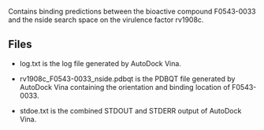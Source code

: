 Contains binding predictions between the bioactive compound F0543-0033 and the nside search space on the virulence factor rv1908c.

## Files

- log.txt is the log file generated by AutoDock Vina.

- rv1908c_F0543-0033_nside.pdbqt is the PDBQT file generated by AutoDock Vina containing the orientation and binding location of F0543-0033.

- stdoe.txt is the combined STDOUT and STDERR output of AutoDock Vina.

